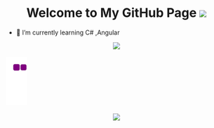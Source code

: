<h1 align="center">
  Welcome to My GitHub Page
  <img src="https://media.giphy.com/media/hvRJCLFzcasrR4ia7z/giphy.gif" width="28">
</h1>

- 🌱 I’m currently learning C# ,Angular


<div align="center">
<img src=![giphy](https://user-images.githubusercontent.com/73352461/150208815-8b3bb038-a50c-4cbb-907d-412a30962d8b.gif)>
</div>



![snake gif](https://github.com/GizemElvngc/GizemElvngc/blob/output/github-contribution-grid-snake.gif)

<div align="center">
<a href="https://github.com/anuraghazra/github-readme-stats">
  <img align="center" src="https://github-readme-stats.vercel.app/api/top-langs/?username=mervekrblt&layout=compact&theme=radical" />
</a>
</div>
